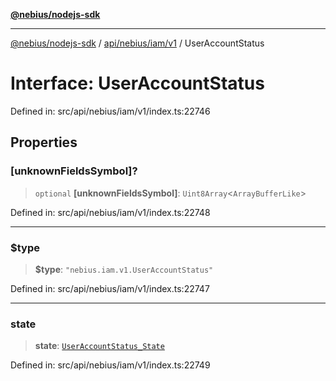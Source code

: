 [**@nebius/nodejs-sdk**](../../../../../README.md)

---

[@nebius/nodejs-sdk](../../../../../README.md) / [api/nebius/iam/v1](../README.md) / UserAccountStatus

# Interface: UserAccountStatus

Defined in: src/api/nebius/iam/v1/index.ts:22746

## Properties

### \[unknownFieldsSymbol\]?

> `optional` **\[unknownFieldsSymbol\]**: `Uint8Array`\<`ArrayBufferLike`\>

Defined in: src/api/nebius/iam/v1/index.ts:22748

---

### $type

> **$type**: `"nebius.iam.v1.UserAccountStatus"`

Defined in: src/api/nebius/iam/v1/index.ts:22747

---

### state

> **state**: [`UserAccountStatus_State`](../type-aliases/UserAccountStatus_State.md)

Defined in: src/api/nebius/iam/v1/index.ts:22749
